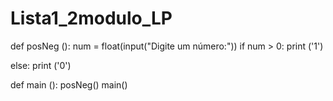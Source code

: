 # Lista1_2modulo_LP
def posNeg ():
  num = float(input("Digite um número:"))
  if num > 0:
    print ('1')

  else:
    print ('0')

def main ():
  posNeg()
main()
